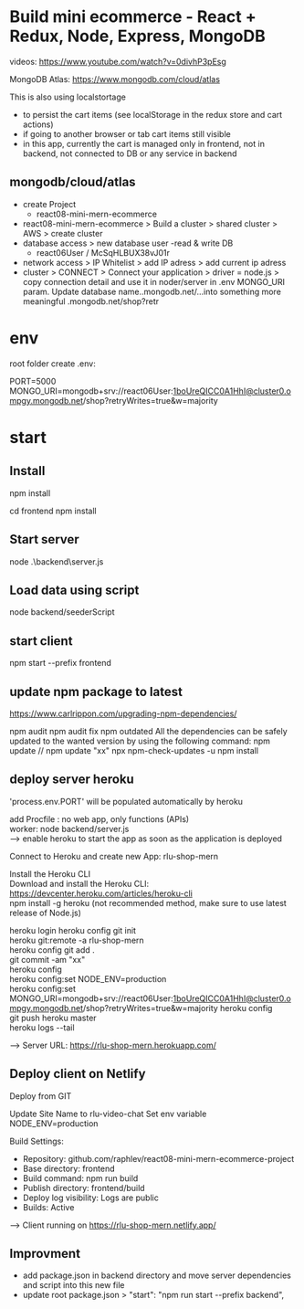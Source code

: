 # Build mini ecommerce - React + Redux, Node, Express, MongoDB

videos: https://www.youtube.com/watch?v=0divhP3pEsg

MongoDB Atlas: https://www.mongodb.com/cloud/atlas

This is also using localstortage
- to persist the cart items (see localStorage in the redux store and cart actions)
- if going to another browser or tab cart items still visible
- in this app, currently the cart is managed only in frontend, not in backend, not connected to DB or any service in backend

## mongodb/cloud/atlas
- create Project
  - react08-mini-mern-ecommerce
- react08-mini-mern-ecommerce > Build a cluster > shared cluster > AWS > create cluster
- database access > new database user  -read & write DB
    - react06User / McSqHLBUX38vJ01r
- network access > IP Whitelist > add IP adress > add current ip adress
- cluster > CONNECT > Connect your application > driver = node.js > copy connection detail and use it in noder/server in .env MONGO_URI param. Update database name..mongodb.net/<dbname>...into something more meaningful .mongodb.net/shop?retr

# env 

root folder create .env:

PORT=5000
MONGO_URI=mongodb+srv://react06User:1boUreQICC0A1HhI@cluster0.ompgy.mongodb.net/shop?retryWrites=true&w=majority

# start

## Install

npm install

cd frontend
npm install

## Start server

node .\backend\server.js

## Load data using script

node backend/seederScript

## start client

npm start --prefix frontend

## update npm package to latest
https://www.carlrippon.com/upgrading-npm-dependencies/

npm audit
npm audit fix
npm outdated
All the dependencies can be safely updated to the wanted version by using the following command:
npm update  // npm update "xx"
npx npm-check-updates -u
npm install

## deploy server heroku  
'process.env.PORT' will be populated automatically by heroku  
  
add Procfile : no web app, only functions (APIs)   
  worker: node backend/server.js  
  --> enable heroku to start the app as soon as the application is deployed  

Connect to Heroku and create new App: rlu-shop-mern  

Install the Heroku CLI  
Download and install the Heroku CLI: https://devcenter.heroku.com/articles/heroku-cli  
npm install -g heroku  (not recommended method, make sure to use latest release of Node.js)  


heroku login 
heroku config 
git init  
heroku git:remote -a rlu-shop-mern  
heroku config
git add .  
git commit -am "xx"  
heroku config  
heroku config:set NODE_ENV=production  
heroku config:set MONGO_URI=mongodb+srv://react06User:1boUreQICC0A1HhI@cluster0.ompgy.mongodb.net/shop?retryWrites=true&w=majority
heroku config  
git push heroku master  
heroku logs --tail  

--> Server URL: https://rlu-shop-mern.herokuapp.com/

## Deploy client on Netlify

Deploy from GIT  

Update Site Name to rlu-video-chat 
Set env variable NODE_ENV=production

Build Settings:
- Repository: github.com/raphlev/react08-mini-mern-ecommerce-project
- Base directory: frontend
- Build command: npm run build
- Publish directory: frontend/build
- Deploy log visibility: Logs are public
- Builds: Active


--> Client running on https://rlu-shop-mern.netlify.app/

## Improvment
- add package.json in backend directory and move server dependencies and script into this new file
- update root package.json > "start": "npm run start --prefix backend",
